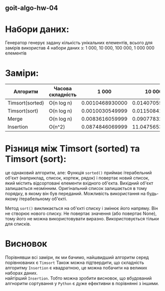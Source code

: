 ## goit-algo-hw-04
# Набори даних:
Генератор генерує задану кількість унікальних елементів,
всього для замірів використав 4 набори даних з: 1 000, 10 000, 100 000, 1 000 000 елементів 

# Заміри:
| Алгоритм        |Часова складність    | 1 000               | 10 000            | 100 000         | 1 000 000        |
|-----------------|---------------------|---------------------|-------------------|-----------------|-------------------
| Timsort(sorted) | O(n log n)          | 0.0010468930000     | 0.014070553999    | 0.39002582700   | 1.6143088259     |
| Timsort(sort)   | O(n log n)          | 0.0010030549999     | 0.011508411999    | 0.15278346799   | 1.3773102830     |
| Merge           | O(n log n)          | 0.0083616059999     | 0.090778323999    | 0.99687819600   | 10.975302990     |
| Insertion       | O(n^2)              | 0.0874846069999     | 11.04756530000    | 528.187136292   |                  |

# Різниця між Timsort (sorted) та Timsort (sort):
це однаковий алгоритм, але: 
Функція `sorted()` приймає ітерабельний об'єкт (наприклад, список, кортеж, рядок) і повертає новий список, який містить відсортовані елементи вхідного об'єкта.
Вихідний об'єкт залишається незмінним. Оригінальний список залишається в тому порядку, в якому він був переданий.
Можливість використання на будь-якому ітерабельному об'єкті.

Метод `sort()` викликається на об'єкті списку і змінює його напряму. Він не створює нового списку.
Не повертає значення (або повертає None), тому його не можна використовувати виразно.
Використовується тільки для списків.

# Висновок
Порівнявши всі заміри, як ми бачимо, найшвидший алгоритм серед порівнюваних є `Timsort`
Також можна підтвердити, що складність алгоритму `Insertion` є квадратною, це можна побачити на великих наборах даних.   
найгірший `Insertion`. Тобто можна зробити висновок, що вбудований алгноритм сортування у `Python` є дуже ефективни в порівнянні з іншими.  
